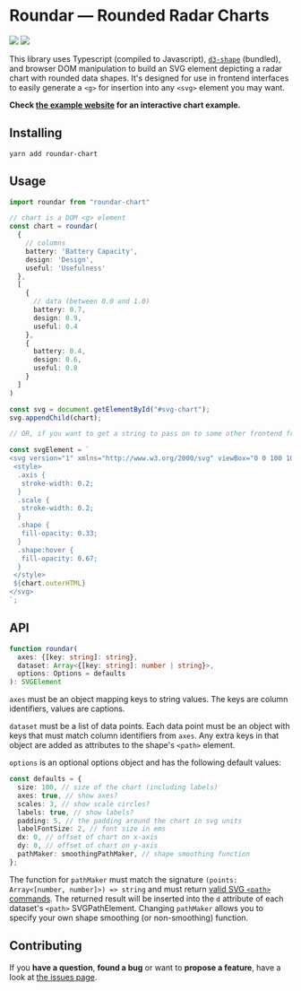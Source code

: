 # Roundar &mdash; Rounded Radar Charts

[![](https://img.shields.io/npm/v/roundar-chart)](https://www.npmjs.com/package/roundar-chart) ![](https://img.shields.io/bundlephobia/minzip/roundar-chart?label=size)

This library uses Typescript (compiled to Javascript), [`d3-shape`](https://github.com/d3/d3-shape) (bundled), and browser DOM manipulation to build an SVG element depicting a radar chart with rounded data shapes.
It's designed for use in frontend interfaces to easily generate a `<g>` for insertion into any `<svg>` element you may want.

**Check [the example website](https://michionlion.github.io/roundar-chart/) for an interactive chart example.**

## Installing

```shell
yarn add roundar-chart
```

## Usage

```typescript
import roundar from "roundar-chart"

// chart is a DOM <g> element
const chart = roundar(
  {
    // columns
    battery: 'Battery Capacity',
    design: 'Design',
    useful: 'Usefulness'
  },
  [
    {
      // data (between 0.0 and 1.0)
      battery: 0.7,
      design: 0.9,
      useful: 0.4
    },
    {
      battery: 0.4,
      design: 0.6,
      useful: 0.8
    }
  ]
)

const svg = document.getElementById("#svg-chart");
svg.appendChild(chart);

// OR, if you want to get a string to pass on to some other frontend framework:

const svgElement = `
<svg version="1" xmlns="http://www.w3.org/2000/svg" viewBox="0 0 100 100">
 <style>
  .axis {
   stroke-width: 0.2;
  }
  .scale {
   stroke-width: 0.2;
  }
  .shape {
   fill-opacity: 0.33;
  }
  .shape:hover {
   fill-opacity: 0.67;
  }
 </style>
 ${chart.outerHTML}
</svg>
`;
```

## API

```typescript
function roundar(
  axes: {[key: string]: string},
  dataset: Array<{[key: string]: number | string}>,
  options: Options = defaults
): SVGElement
```

`axes` must be an object mapping keys to string values. The keys are column identifiers, values are captions.

`dataset` must be a list of data points. Each data point must be an object with keys that must match column identifiers from `axes`. Any extra keys in that object are added as attributes to the shape's `<path>` element.

`options` is an optional options object and has the following default values:

```typescript
const defaults = {
  size: 100, // size of the chart (including labels)
  axes: true, // show axes?
  scales: 3, // show scale circles?
  labels: true, // show labels?
  padding: 5, // the padding around the chart in svg units
  labelFontSize: 2, // font size in ems
  dx: 0, // offset of chart on x-axis
  dy: 0, // offset of chart on y-axis
  pathMaker: smoothingPathMaker, // shape smoothing function
};
```

The function for `pathMaker` must match the signature `(points: Array<[number, number]>) => string` and must return [valid SVG `<path>` commands](https://developer.mozilla.org/en-US/docs/Web/SVG/Attribute/d).
The returned result will be inserted into the `d` attribute of each dataset's `<path>` SVGPathElement.
Changing `pathMaker` allows you to specify your own shape smoothing (or non-smoothing) function.

## Contributing

If you **have a question**, **found a bug** or want to **propose a feature**, have a look at [the issues page](https://github.com/michionlion/roundar-chart/issues).

